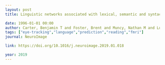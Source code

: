 ```yaml
---
layout: post
title: Linguistic networks associated with lexical, semantic and syntactic predictability in reading - A fixation-related fMRI study

date: 1996-01-01 00:00
author: Carter, Benjamin T and Foster, Brent and Muncy, Nathan M and Luke, Steven G
tags: ["eye-tracking","language","prediction","reading","fmri"]
journal: NeuroImage

link: https://doi.org/10.1016/j.neuroimage.2019.01.018

year: 2019
---
```



